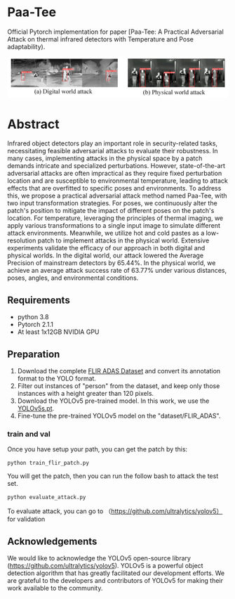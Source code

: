 # Paa-Tee
Official Pytorch implementation for paper [Paa-Tee: A Practical Adversarial Attack on thermal infrared detectors with Temperature and Pose adaptability).

![img](attack_examples.png)

# Abstract
Infrared object detectors play an important role in security-related tasks, necessitating feasible adversarial attacks to evaluate their robustness. In many cases, implementing attacks in the physical space by a patch demands intricate and specialized perturbations. However, state-of-the-art adversarial attacks are often impractical as they require fixed perturbation location and are susceptible to environmental temperature, leading to attack effects that are overfitted to specific poses and environments. To address this, we propose a practical adversarial attack method named Paa-Tee, with two input transformation strategies. For poses, we continuously alter the patch's position to mitigate the impact of different poses on the patch's location. For temperature, leveraging the principles of thermal imaging, we apply various transformations to a single input image to simulate different attack environments. Meanwhile, we utilize hot and cold pastes as a low-resolution patch to implement attacks in the physical world. Extensive experiments validate the efficacy of our approach in both digital and physical worlds. In the digital world, our attack lowered the Average Precision of mainstream detectors by 65.44%. In the physical world, we achieve an average attack success rate of 63.77% under various distances, poses, angles, and environmental conditions. 
## Requirements
- python 3.8
- Pytorch 2.1.1
- At least 1x12GB NVIDIA GPU
## Preparation
1. Download the complete [FLIR ADAS Dataset](https://adas-dataset-v2.flirconservator.com/#downloadguide) and convert its annotation format to the YOLO format.
2. Filter out instances of "person" from the dataset, and keep only those instances with a height greater than 120 pixels.
3. Download the YOLOv5 pre-trained model. In this work, we use the [YOLOv5s.pt](https://github.com/ultralytics/yolov5).
4. Fine-tune the pre-trained YOLOv5 model on the "dataset/FLIR_ADAS".
### train and val
Once you have setup your path, you can get the patch by this:
```
python train_flir_patch.py
```
You will get the patch, then you can run the follow bash to attack the test set.
```
python evaluate_attack.py
```
To evaluate attack, you can go to （https://github.com/ultralytics/yolov5） for validation


## Acknowledgements
We would like to acknowledge the YOLOv5 open-source library (https://github.com/ultralytics/yolov5). YOLOv5 is a powerful object detection algorithm that has greatly facilitated our development efforts. We are grateful to the developers and contributors of YOLOv5 for making their work available to the community.